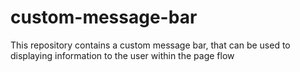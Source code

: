# custom-message-bar
This repository contains a custom message bar, that can be used to displaying information to the user within the page flow
